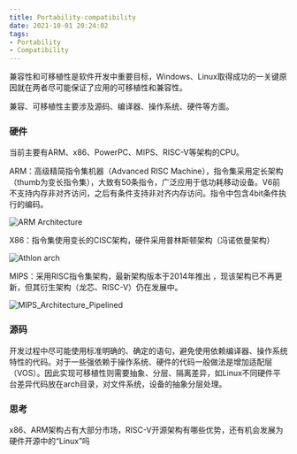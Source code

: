 ```yaml
---
title: Portability-compatibility
date: 2021-10-01 20:24:02
tags:
- Portability
- Compatibility
---
```


兼容性和可移植性是软件开发中重要目标，Windows、Linux取得成功的一关键原因就在两者尽可能保证了应用的可移植性和兼容性。

兼容、可移植性主要涉及源码、编译器、操作系统、硬件等方面。

### 硬件

当前主要有ARM、x86、PowerPC、MIPS、RISC-V等架构的CPU。

ARM：高级精简指令集机器（Advanced RISC Machine），指令集采用定长架构（thumb为变长指令集），大致有50条指令，广泛应用于低功耗移动设备。V6前不支持内存非对齐访问，之后有条件支持非对齐内存访问。指令中包含4bit条件执行的编码。

<img src="ARMSoCBlockDiagram.svg" alt="ARM Architecture" style="zomm:%100;"/>

X86：指令集使用变长的CISC架构，硬件采用普林斯顿架构（冯诺依曼架构）

<img src="Athlon_arch.png" alt="Athlon arch" style="zomm:%100;"/>

MIPS：采用RISC指令集架构，最新架构版本于2014年推出 ，现该架构已不再更新，但其衍生架构（龙芯、RISC-V）仍在发展中。

<img src="MIPS_Architecture_(Pipelined).svg" alt="MIPS_Architecture_Pipelined" style="zomm:%100;"/>

### 源码

开发过程中尽可能使用标准明确的、确定的语句，避免使用依赖编译器、操作系统特性的代码。对于一些强依赖于操作系统、硬件的代码一般做法是增加适配层（VOS）。因此实现可移植性则需要抽象、分层、隔离差异，如Linux不同硬件平台差异代码放在arch目录，对文件系统，设备的抽象分层处理。

### 思考

x86、ARM架构占有大部分市场，RISC-V开源架构有哪些优势，还有机会发展为硬件开源中的“Linux”吗

